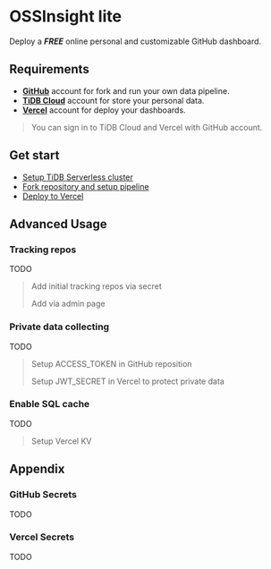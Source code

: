 # OSSInsight lite

Deploy a ***FREE*** online personal and customizable GitHub dashboard.


## Requirements

- **[GitHub](https://github.com.)** account for fork and run your own data pipeline.
- **[TiDB Cloud](https://tidbcloud.com/)** account for store your personal data.
- **[Vercel](https://vercel.com/)** account for deploy your dashboards.

> You can sign in to TiDB Cloud and Vercel with GitHub account.

## Get start

- [Setup TiDB Serverless cluster](docs/setup/database.md)
- [Fork repository and setup pipeline](docs/setup/repo-and-action.md)
- [Deploy to Vercel](docs/setup/deploy-to-vercel.md)

## Advanced Usage

### Tracking repos

TODO

> Add initial tracking repos via secret
>
> Add via admin page

### Private data collecting

TODO

> Setup ACCESS_TOKEN in GitHub reposition
>
> Setup JWT_SECRET in Vercel to protect private data

### Enable SQL cache

TODO

> Setup Vercel KV

## Appendix

### GitHub Secrets

TODO

### Vercel Secrets

TODO
